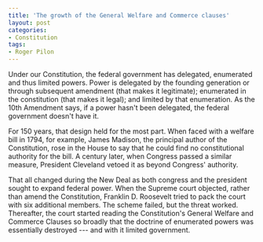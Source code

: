 ```yaml
---
title: 'The growth of the General Welfare and Commerce clauses'
layout: post
categories:
- Constitution
tags:
- Roger Pilon
---
```


Under our Constitution, the federal government has delegated, enumerated and thus limited powers. Power is delegated by the founding generation or through subsequent amendment (that makes it legitimate); enumerated in the constitution (that makes it legal); and limited by that enumeration. As the 10th Amendment says, if a power hasn't been delegated, the federal government doesn't have it.

For 150 years, that design held for the most part. When faced with a welfare bill in 1794, for example, James Madison, the principal author of the Constitution, rose in the House to say that he could find no constitutional authority for the bill. A century later, when Congress passed a similar measure, President Cleveland vetoed it as beyond Congress' authority.

That all changed during the New Deal as both congress and the president sought to expand federal power. When the Supreme court objected, rather than amend the Constitution, Franklin D. Roosevelt tried to pack the court with six additional members. The scheme failed, but the threat worked. Thereafter, the court started reading the Constitution's General Welfare and Commerce Clauses so broadly that the doctrine of enumerated powers was essentially destroyed --- and with it limited government.